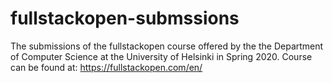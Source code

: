 # fullstackopen-submssions
The submissions of the fullstackopen course offered by the the Department of Computer Science at the University of Helsinki in Spring 2020. Course can be found at: https://fullstackopen.com/en/
